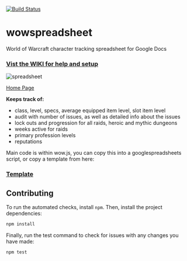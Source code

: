 [![Build Status](https://travis-ci.org/brewk/wowspreadsheet.svg?branch=master)](https://travis-ci.org/brewk/wowspreadsheet)
# wowspreadsheet
World of Warcraft character tracking spreadsheet for Google Docs

 ### [Vist the  WIKI for help and setup](https://github.com/brewk/wowspreadsheet/wiki)  

 ![spreadsheet](https://bruk.org/wow/images/v2.png "Spreadsheet")
 
[Home Page](http://bruk.org/wow/)
 
**Keeps track of:**
<ul>
 <li>class, level, specs, average equipped item level, slot item level</li>
 <li>audit with number of issues, as well as detailed info about the issues</li>
 <li>lock outs and progression for all raids, heroic and mythic dungeons</li>
 <li>weeks active for raids</li>
 <li>primary profession levels</li>
 <li>reputations</li>
 </ul>
 
 Main code is within wow.js, you can copy this into a googlespreadsheets script, or copy a template from here:
 ### [Template](https://docs.google.com/spreadsheets/u/2/d/1y1__KqE5XpPQLFxQKhPM8v1d5WffpbqPXsb9LhPzGYg/template/preview?usp=drive_web&ouid=%7BuserId%7D )
 

Contributing
---
To run the automated checks, install `npm`. Then, install the project dependencies:
````sh
npm install
````
Finally, run the test command to check for issues with any changes you have made:
````sh
npm test
````


